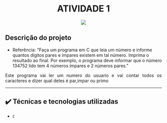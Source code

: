 



<h1 align="center"> ATIVIDADE 1 </h1>

<p align="center">
<img src="http://img.shields.io/static/v1?label=STATUS&message=CONCLUIDO&color=GREEN&style=for-the-badge"/>
</p>

## Descrição do projeto 

- Referência: "Faça um programa em C que leia um número e informe quantos dígitos pares e ímpares existem em tal número. 
Imprima o resultado ao final. Por exemplo,  o programa deve informar que o número 134752 lido tem 4 números 
ímpares e 2 números pares."
  
<p align="justify">
  Este programa vai ler um numero do usuario e vai contar todos os caracteres e dizer qual deles é par,impar ou primo
</p>

----

## ✔️ Técnicas e tecnologias utilizadas

- ``C``

